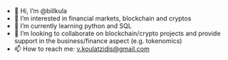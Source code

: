 - 👋 Hi, I’m @billkula
- 👀 I’m interested in financial markets, blockchain and cryptos
- 🌱 I’m currently learning python and SQL
- 💞️ I’m looking to collaborate on blockchain/crypto projects and provide support in the business/finance aspect (e.g. tokenomics)
- 📫 How to reach me: v.koulatzidis@gmail.com

<!---
billkula/billkula is a ✨ special ✨ repository because its `README.md` (this file) appears on your GitHub profile.
You can click the Preview link to take a look at your changes.
--->
